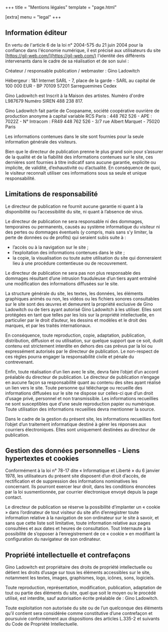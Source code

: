 +++
title = "Mentions légales"
template = "page.html"

[extra]
menu = "legal"
+++

## Information éditeur

En vertu de l'article 6 de la loi n° 2004-575 du 21 juin 2004 pour la confiance dans l'économie numérique, il est précisé aux utilisateurs du site [https://gil-web.com/](https://gil-web.com/) l'identité des différents intervenants dans le cadre de sa réalisation et de son suivi :

Créateur / responsable publication / webmaster : Gino Ladowitch

Hébergeur : 1&1 Internet SARL - 7, place de la garde - SARL au capital de 100 000 EUR - BP 70109 57201 Sarreguemines Cedex

Gino Ladowitch est Inscrit à la Maison des artistes. Numéro d'ordre L987679 Numéro SIREN 488 238 817.

Gino Ladowitch fait partie de Coopaname, société coopérative ouvrière de production anonyme à capital variable
RCS Paris : 448 762 526 - APE : 7022Z - N° Intracom : FR49 448 762 526 - 3/7 rue Albert Marquet - 75020 Paris

Les informations contenues dans le site sont fournies pour la seule information générale des visiteurs.

Bien que le directeur de publication prenne le plus grand soin pour s’assurer de la qualité et de la fiabilité des informations contenues sur le site, ces dernières sont fournies à titre indicatif sans aucune garantie, explicite ou implicite, de validité, d’exhaustivité ou d’actualité. En conséquence de quoi, le visiteur reconnaît utiliser ces informations sous sa seule et unique responsabilité.

## Limitations de responsabilité

Le directeur de publication ne fournit aucune garantie ni quant à la disponibilité ou l’accessibilité du site, ni quant à l’absence de virus.

Le directeur de publication ne sera responsable ni des dommages, temporaires ou permanents, causés au système informatique du visiteur ni des pertes ou dommages éventuels (y compris, mais sans s’y limiter, la perte de données ou de profits) qui seraient subis suite à :

- l’accès ou à la navigation sur le site ;
- l’exploitation des informations contenues dans le site ;
- la copie, la visualisation ou toute autre utilisation du site qui donneraient lieu à une procédure contentieuse ou de recouvrement.

Le directeur de publication ne sera pas non plus responsable des dommages résultant d’une intrusion frauduleuse d’un tiers ayant entraîné une modification des informations diffusées sur le site.

La structure générale du site, les textes, les données, les éléments graphiques animés ou non, les vidéos ou les fichiers sonores consultables sur le site sont des œuvres et demeurent la propriété exclusive de Gino Ladowitch ou de tiers ayant autorisé Gino Ladowitch à les utiliser. Elles sont protégées en tant que telles par les lois sur la propriété intellectuelle, en particulier par le droit d’auteur, les dessins et modèles et le droit des marques, et par les traités internationaux.

En conséquence, toute reproduction, copie, adaptation, publication, distribution, diffusion et ou utilisation, sur quelque support que ce soit, dudit contenu est strictement interdite en dehors des cas prévus par la loi ou expressément autorisés par le directeur de publication. Le non-respect de ces règles pourra engager la responsabilité civile et pénale du contrevenant.

Enfin, toute réalisation d’un lien avec le site, devra faire l’objet d’un accord préalable du directeur de publication. Le directeur de publication n’engage en aucune façon sa responsabilité quant au contenu des sites ayant réalisé un lien vers le site. Toute personne qui télécharge ou recueille des informations diffusées sur le site ne dispose sur celles-ci que d’un droit d’usage privé, personnel et non transmissible. Les informations recueillies ne sont susceptibles que d’une seule reproduction papier ou numérique. Toute utilisation des informations recueillies devra mentionner la source.

Dans le cadre de la gestion du présent site, les informations recueillies font l’objet d’un traitement informatique destiné à gérer les réponses aux courriers électroniques. Elles sont uniquement destinées au directeur de publication.

## Gestion des données personnelles - Liens hypertextes et cookies

Conformément à la loi n° 78-17 dite « Informatique et Liberté » du 6 janvier 1978, les utilisateurs du présent site disposent d’un droit d’accès, de rectification et de suppression des informations nominatives les concernant. Ils pourront exercer leur droit, dans les conditions énoncées par la loi susmentionnée, par courrier électronique envoyé depuis la page contact.

Le directeur de publication se réserve la possibilité d’implanter un « cookie » dans l’ordinateur de tout visiteur du site afin d’enregistrer toute information relative à la navigation de son ordinateur sur le site à savoir, et sans que cette liste soit limitative, toute information relative aux pages consultées et aux dates et heures de consultation. Tout Internaute a la possibilité de s’opposer à l’enregistrement de ce « cookie » en modifiant la configuration du navigateur de son ordinateur.

## Propriété intellectuelle et contrefaçons

Gino Ladowitch est propriétaire des droits de propriété intellectuelle ou détient les droits d’usage sur tous les éléments accessibles sur le site, notamment les textes, images, graphismes, logo, icônes, sons, logiciels.

Toute reproduction, représentation, modification, publication, adaptation de tout ou partie des éléments du site, quel que soit le moyen ou le procédé utilisé, est interdite, sauf autorisation écrite préalable de : Gino Ladowitch.

Toute exploitation non autorisée du site ou de l’un quelconque des éléments qu’il contient sera considérée comme constitutive d’une contrefaçon et poursuivie conformément aux dispositions des articles L.335-2 et suivants du Code de Propriété Intellectuelle.
